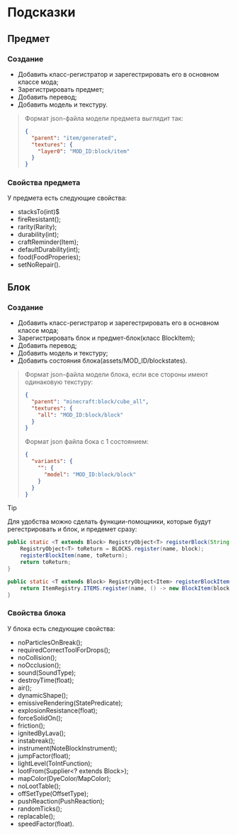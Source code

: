 # Подсказки
## Предмет
### Создание
- Добавить класс-регистратор и зарегестрировать его в основном классе мода;
- Зарегистрировать предмет;
- Добавить перевод;
- Добавить модель и текстуру.
> Формат json-файла модели предмета выглядит так:
> ```json
> {
>   "parent": "item/generated",
>   "textures": {
>     "layer0": "MOD_ID:block/item"
>   }
> }
> ```
### Свойства предмета
  У предмета есть следующие свойства:
- stacksTo(int)$
- fireResistant();
- rarity(Rarity);
- durability(int);
- craftReminder(Item);
- defaultDurability(int);
- food(FoodProperies);
- setNoRepair().
## Блок
### Создание
- Добавить класс-регистратор и зарегестрировать его в основном классе мода;
- Зарегистрировать блок и предмет-блок(класс BlockItem);
- Добавить перевод;
- Добавить модель и текстуру;
- Добавить состояния блока(assets/MOD_ID/blockstates).
> Формат json-файла модели блока, если все стороны имеют одинаковую текстуру:
> ```json
> {
>   "parent": "minecraft:block/cube_all",
>   "textures": {
>     "all": "MOD_ID:block/block"
>   }
> }
> ```
> Формат json файла бока с 1 состоянием:
> ```json
> {
>   "variants": {
>     "": {
>       "model": "MOD_ID:block/block"
>     }
>   }
> }
> ```

> [!TIP]
> Для удобства можно сделать функции-помощники, которые будут регестрировать и блок, и предемет сразу:
> ```java
> public static <T extends Block> RegistryObject<T> registerBlock(String name, Supplier<T> block) {
>     RegistryObject<T> toReturn = BLOCKS.register(name, block);
>     registerBlockItem(name, toReturn);
>     return toReturn;
> }
>
> public static <T extends Block> RegistryObject<Item> registerBlockItem(String name, RegistryObject<T> block) {
>     return ItemRegistry.ITEMS.register(name, () -> new BlockItem(block.get(), new Item.Properties()));
> }
> ```
### Свойства блока
  У блока есть следующие свойства:
- noParticlesOnBreak();
- requiredCorrectToolForDrops();
- noCollision();
- noOcclusion();
- sound(SoundType);
- destroyTime(float);
- air();
- dynamicShape();
- emissiveRendering(StatePredicate);
- explosionResistance(float);
- forceSolidOn();
- friction();
- ignitedByLava();
- instabreak();
- instrument(NoteBlockInstrument);
- jumpFactor(float);
- lightLevel(ToIntFunction<BlockState>);
- lootFrom(Supplier<? extends Block>);
- mapColor(DyeColor/MapColor);
- noLootTable();
- offSetType(OffsetType);
- pushReaction(PushReaction);
- randomTicks();
- replacable();
- speedFactor(float).
